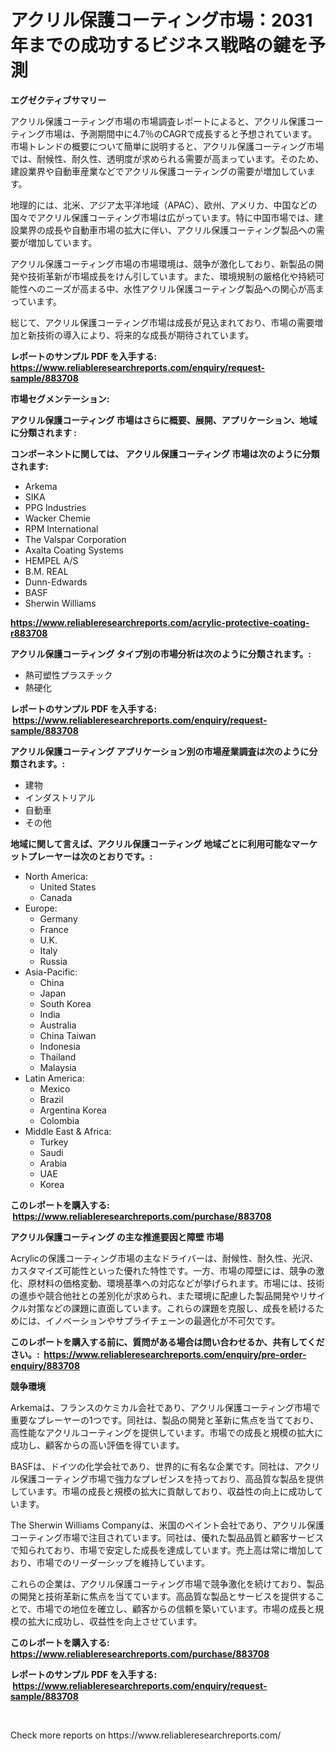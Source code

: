 <p><h1>アクリル保護コーティング市場：2031年までの成功するビジネス戦略の鍵を予測</h1></p><p><strong>エグゼクティブサマリー</strong></p>
<p><p>アクリル保護コーティング市場の市場調査レポートによると、アクリル保護コーティング市場は、予測期間中に4.7％のCAGRで成長すると予想されています。市場トレンドの概要について簡単に説明すると、アクリル保護コーティング市場では、耐候性、耐久性、透明度が求められる需要が高まっています。そのため、建設業界や自動車産業などでアクリル保護コーティングの需要が増加しています。</p><p>地理的には、北米、アジア太平洋地域（APAC）、欧州、アメリカ、中国などの国々でアクリル保護コーティング市場は広がっています。特に中国市場では、建設業界の成長や自動車市場の拡大に伴い、アクリル保護コーティング製品への需要が増加しています。</p><p>アクリル保護コーティング市場の市場環境は、競争が激化しており、新製品の開発や技術革新が市場成長をけん引しています。また、環境規制の厳格化や持続可能性へのニーズが高まる中、水性アクリル保護コーティング製品への関心が高まっています。</p><p>総じて、アクリル保護コーティング市場は成長が見込まれており、市場の需要増加と新技術の導入により、将来的な成長が期待されています。</p></p>
<p><strong>レポートのサンプル PDF を入手する: <a href="https://www.reliableresearchreports.com/enquiry/request-sample/883708">https://www.reliableresearchreports.com/enquiry/request-sample/883708</a></strong></p>
<p><strong>市場セグメンテーション:</strong></p>
<p><strong> アクリル保護コーティング 市場はさらに概要、展開、アプリケーション、地域に分類されます :</strong></p>
<p><strong>コンポーネントに関しては、 アクリル保護コーティング 市場は次のように分類されます: &nbsp;</strong></p>
<p><ul><li>Arkema</li><li>SIKA</li><li>PPG Industries</li><li>Wacker Chemie</li><li>RPM International</li><li>The Valspar Corporation</li><li>Axalta Coating Systems</li><li>HEMPEL A/S</li><li>B.M. REAL</li><li>Dunn-Edwards</li><li>BASF</li><li>Sherwin Williams</li></ul></p>
<p><strong><a href="https://www.reliableresearchreports.com/acrylic-protective-coating-r883708">https://www.reliableresearchreports.com/acrylic-protective-coating-r883708</a></strong></p>
<p><strong> アクリル保護コーティング タイプ別の市場分析は次のように分類されます。:</strong></p>
<p><ul><li>熱可塑性プラスチック</li><li>熱硬化</li></ul></p>
<p><strong>レポートのサンプル PDF を入手する: &nbsp;<a href="https://www.reliableresearchreports.com/enquiry/request-sample/883708">https://www.reliableresearchreports.com/enquiry/request-sample/883708</a></strong></p>
<p><strong> アクリル保護コーティング アプリケーション別の市場産業調査は次のように分類されます。:</strong></p>
<p><ul><li>建物</li><li>インダストリアル</li><li>自動車</li><li>その他</li></ul></p>
<p><strong>地域に関して言えば、アクリル保護コーティング 地域ごとに利用可能なマーケットプレーヤーは次のとおりです。:</strong></p>
<p><ul>
    <li>
        North America:
        <ul>
            <li>United States</li>
            <li>Canada</li>
        </ul>
    </li>
    <li>
        Europe:
        <ul>
            <li>Germany</li>
            <li>France</li>
            <li>U.K.</li>
            <li>Italy</li>
            <li>Russia</li>
        </ul>
    </li>
    <li>
        Asia-Pacific:
        <ul>
            <li>China</li>
            <li>Japan</li>
            <li>South Korea</li>
            <li>India</li>
            <li>Australia</li>
            <li>China Taiwan</li>
            <li>Indonesia</li>
            <li>Thailand</li>
            <li>Malaysia</li>
        </ul>
    </li>
    <li>
        Latin America:
        <ul>
            <li>Mexico</li>
            <li>Brazil</li>
            <li>Argentina Korea</li>
            <li>Colombia</li>
        </ul>
    </li>
    <li>
        Middle East & Africa:
        <ul>
            <li>Turkey</li>
            <li>Saudi</li>
            <li>Arabia</li>
            <li>UAE</li>
            <li>Korea</li>
        </ul>
    </li>
    </ul></p>
<p><strong>このレポートを購入する: &nbsp;<a href="https://www.reliableresearchreports.com/purchase/883708">https://www.reliableresearchreports.com/purchase/883708</a></strong></p>
<p><strong>アクリル保護コーティング の主な推進要因と障壁 市場</strong></p>
<p><p>Acrylicの保護コーティング市場の主なドライバーは、耐候性、耐久性、光沢、カスタマイズ可能性といった優れた特性です。一方、市場の障壁には、競争の激化、原材料の価格変動、環境基準への対応などが挙げられます。市場には、技術の進歩や競合他社との差別化が求められ、また環境に配慮した製品開発やリサイクル対策などの課題に直面しています。これらの課題を克服し、成長を続けるためには、イノベーションやサプライチェーンの最適化が不可欠です。</p></p>
<p><strong>このレポートを購入する前に、質問がある場合は問い合わせるか、共有してください。:&nbsp; <a href="https://www.reliableresearchreports.com/enquiry/pre-order-enquiry/883708">https://www.reliableresearchreports.com/enquiry/pre-order-enquiry/883708</a></strong></p>
<p><strong>競争環境</strong></p>
<p><p>Arkemaは、フランスのケミカル会社であり、アクリル保護コーティング市場で重要なプレーヤーの1つです。同社は、製品の開発と革新に焦点を当てており、高性能なアクリルコーティングを提供しています。市場での成長と規模の拡大に成功し、顧客からの高い評価を得ています。</p><p>BASFは、ドイツの化学会社であり、世界的に有名な企業です。同社は、アクリル保護コーティング市場で強力なプレゼンスを持っており、高品質な製品を提供しています。市場の成長と規模の拡大に貢献しており、収益性の向上に成功しています。</p><p>The Sherwin Williams Companyは、米国のペイント会社であり、アクリル保護コーティング市場で注目されています。同社は、優れた製品品質と顧客サービスで知られており、市場で安定した成長を達成しています。売上高は常に増加しており、市場でのリーダーシップを維持しています。</p><p>これらの企業は、アクリル保護コーティング市場で競争激化を続けており、製品の開発と技術革新に焦点を当てています。高品質な製品とサービスを提供することで、市場での地位を確立し、顧客からの信頼を築いています。市場の成長と規模の拡大に成功し、収益性を向上させています。</p></p>
<p><strong>このレポートを購入する: &nbsp; <a href="https://www.reliableresearchreports.com/purchase/883708">https://www.reliableresearchreports.com/purchase/883708</a></strong></p>
<p><strong>レポートのサンプル PDF を入手する: &nbsp;<a href="https://www.reliableresearchreports.com/enquiry/request-sample/883708">https://www.reliableresearchreports.com/enquiry/request-sample/883708</a></strong><strong></strong></p>
<p>&nbsp;</p>
<p>Check more reports on https://www.reliableresearchreports.com/</p>